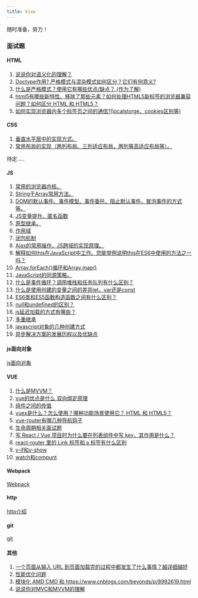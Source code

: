```yaml
---
title: View
---
```

随时准备，努力！
                                                        
### 面试题
#### HTML
1. <a href="https://bbt-fe.github.io/blog/view/html/1.html">说说你对语义化的理解？</a>
2. <a href="https://bbt-fe.github.io/blog/view/html/2.html">Doctype作用? 严格模式与混杂模式如何区分？它们有何意义?</a>
3. <a href="https://bbt-fe.github.io/blog/view/html/3.html">什么是严格模式？使用它有哪些优点/缺点？ (作为了解)</a>
4. <a href="https://bbt-fe.github.io/blog/view/html/4.html">html5有哪些新特性、移除了那些元素？如何处理HTML5新标签的浏览器兼容问题？如何区分 HTML 和 HTML5？</a>
5. <a href="https://bbt-fe.github.io/blog/view/html/5.html">如何实现浏览器内多个标签页之间的通信?(localstorge、cookies区别等)</a>


#### CSS
1. <a href="https://bbt-fe.github.io/blog/view/css/101.html">垂直水平居中的实现方式。</a>
2. <a href="https://bbt-fe.github.io/blog/view/css/102.html">常用布局的实现（两列布局、三列适应布局，两列等高适应布局等）。</a>

待定.....

#### JS
1. <a href="https://bbt-fe.github.io/blog/view/js/201.html">常用的浏览器内核。</a>
2. <a href="https://bbt-fe.github.io/blog/view/js/202.html">String于Array常用方法。</a>
3. <a href="https://bbt-fe.github.io/blog/view/js/203.html">DOM的默认事件、事件模型、事件委托、阻止默认事件、冒泡事件的方式等。</a>
4. <a href="https://bbt-fe.github.io/blog/view/js/204.html">JS变量提升、匿名函数</a>
5. <a href="https://bbt-fe.github.io/blog/view/js/205.html">原型继承。</a>
6. <a href="https://bbt-fe.github.io/blog/view/js/206.html">作用域</a>
7. <a href="https://bbt-fe.github.io/blog/view/js/207.html">闭包机制</a>
8. <a href="https://bbt-fe.github.io/blog/view/js/208.html">Ajax的常用操作，JS跨域的实现原理。</a>
9. <a href="https://bbt-fe.github.io/blog/view/js/209.html">解释如何this在JavaScript中工作。您能举例说明this在ES6中使用的方法之一吗？</a>
10. <a href="https://bbt-fe.github.io/blog/view/js/210.html">Array.forEach()循环和Array.map()</a>
11. <a href="https://bbt-fe.github.io/blog/view/js/211.html">JavaScript的同源策略。</a>
12. <a href="https://bbt-fe.github.io/blog/view/js/212.html">什么是事件循环？调用堆栈和任务队列有什么区别？</a>
13. <a href="https://bbt-fe.github.io/blog/view/js/213.html">什么是使用创建的变量之间的差异let，var还是const</a>
14. <a href="https://bbt-fe.github.io/blog/view/js/214.html">ES6类和ES5函数构造函数之间有什么区别？</a>
15. <a href="https://bbt-fe.github.io/blog/view/js/215.html">null和undefined的区别？</a>
16. <a href="https://bbt-fe.github.io/blog/view/js/216.html">js延迟加载的方式有哪些？</a>
17. <a href="https://bbt-fe.github.io/blog/view/js/217.html">多重继承</a>
18. <a href="https://bbt-fe.github.io/blog/view/js/218.html">javascript对象的几种创建方式</a>
19. <a href="https://bbt-fe.github.io/blog/view/js/219.html">异步解决方案的发展历程以及优缺点</a>

#### js面向对象

 <a href="https://bbt-fe.github.io/blog/view/301.html">js面向对象</a>

#### VUE
1. <a href="https://bbt-fe.github.io/blog/view/vue/401.html">什么是MVVM？</a>
2. <a href="https://bbt-fe.github.io/blog/view/vue/402.html">vue的优点是什么,双向绑定原理</a>
3. <a href="https://bbt-fe.github.io/blog/view/vue/403.html">组件之间的传值</a>
4. <a href="https://bbt-fe.github.io/blog/view/vue/404.html">vuex是什么？怎么使用？哪种功能场景使用它？ HTML 和 HTML5？</a>
5. <a href="https://bbt-fe.github.io/blog/view/vue/405.html">vue-router有哪几种导航钩子</a>
6. <a href="https://bbt-fe.github.io/blog/view/vue/406.html">生命周期相关面试题</a>
7. <a href="https://bbt-fe.github.io/blog/view/vue/407.html">写 React / Vue 项目时为什么要在列表组件中写 key，其作用是什么？</a>
8. <a href="https://bbt-fe.github.io/blog/view/vue/408.html">react-router 里的 Link 标签和 a 标签有什么区别</a>
9. <a href="https://bbt-fe.github.io/blog/view/vue/409.html">v-if和v-show</a>
10. <a href="https://bbt-fe.github.io/blog/view/vue/410.html">watch和compunt</a>

#### Webpack
<a href="https://bbt-fe.github.io/blog/view/webpack/700.html">Webpack</a>

#### http
<a href="https://bbt-fe.github.io/blog/view/http/800.html">http介绍</a>

#### git
<a href="http://bbt-fe.top/2019/11/11/Git/"> git </a>

#### 其他
1. <a href="https://bbt-fe.github.io/blog/view/other/900.html">一个页面从输入 URL 到页面加载完的过程中都发生了什么事情？越详细越好</a>
2. <a href="https://bbt-fe.github.io/blog/view/other/901.html">性能优化问题</a>
3. <a href="https://bbt-fe.github.io/blog/view/other/902.html">模块化 AMD CMD 和 https://www.cnblogs.com/beyonds/p/8992619.html</a>
4. <a href="https://bbt-fe.github.io/blog/view/other/903.html">说说你对MVC和MVVM的理解</a>